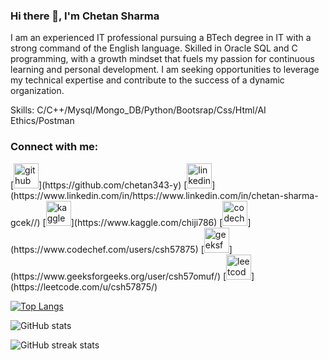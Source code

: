 ### Hi there 👋,  I'm Chetan Sharma
I am an experienced IT professional pursuing a BTech degree in IT with a strong command of the English language. Skilled in Oracle SQL and C programming, with a growth mindset that fuels my passion for continuous learning and personal development. I am seeking opportunities to leverage my technical expertise and contribute to the success of a dynamic organization.

Skills: C/C++/Mysql/Mongo_DB/Python/Bootsrap/Css/Html/AI Ethics/Postman


<h3 align="left">Connect with me:</h3>
<p align="left">
[<img src='https://cdn.jsdelivr.net/npm/simple-icons@3.0.1/icons/github.svg' alt='github' height='40'>](https://github.com/chetan343-y)  [<img src='https://cdn.jsdelivr.net/npm/simple-icons@3.0.1/icons/linkedin.svg' alt='linkedin' height='40'>](https://www.linkedin.com/in/https://www.linkedin.com/in/chetan-sharma-gcek//)  [<img src='https://cdn.jsdelivr.net/npm/simple-icons@3.0.1/icons/kaggle.svg' alt='kaggle' height='40'>](https://www.kaggle.com/chiji786)  [<img src='https://cdn.jsdelivr.net/npm/simple-icons@3.0.1/icons/codechef.svg' alt='codechef' height='40'>](https://www.codechef.com/users/csh57875)  [<img src='https://cdn.jsdelivr.net/npm/simple-icons@3.0.1/icons/geeksforgeeks.svg' alt='geeksforgeeks' height='40'>](https://www.geeksforgeeks.org/user/csh57omuf/)  [<img src='https://cdn.jsdelivr.net/npm/simple-icons@3.0.1/icons/leetcode.svg' alt='leetcode' height='40'>](https://leetcode.com/u/csh57875/)  

[![Top Langs](https://github-readme-stats.vercel.app/api/top-langs/?username=chetan343-y)](https://github.com/anuraghazra/github-readme-stats)

![GitHub stats](https://github-readme-stats.vercel.app/api?username=chetan343-y&show_icons=true)  

![GitHub streak stats](https://streak-stats.demolab.com/?user=chetan343-y)  

